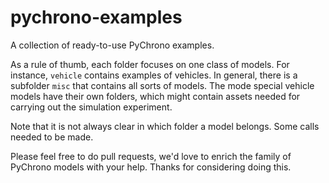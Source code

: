 # pychrono-examples
A collection of ready-to-use PyChrono examples.

As a rule of thumb, each folder focuses on one class of models. For instance, `vehicle` contains examples of vehicles. In general, there is a subfolder `misc` that contains all sorts of models. The mode special vehicle models have their own folders, which might contain assets needed for carrying out the simulation experiment.

Note that it is not always clear in which folder a model belongs. Some calls needed to be made. 

Please feel free to do pull requests, we'd love to enrich the family of PyChrono models with your help. Thanks for considering doing this.
